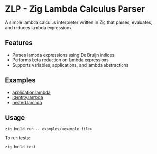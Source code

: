 # ZLP - Zig Lambda Calculus Parser

A simple lambda calculus interpreter written in Zig that parses, evaluates, and reduces lambda expressions.

## Features

- Parses lambda expressions using De Bruijn indices
- Performs beta reduction on lambda expressions
- Supports variables, applications, and lambda abstractions

## Examples
- [application.lambda](./examples/application.lambda)
- [identity.lambda](./examples/identity.lambda)
- [nested.lambda](./examples/nested.lambda)

## Usage
```zig
zig build run -- examples/<example file>
```
To run tests:
```
zig build test
```